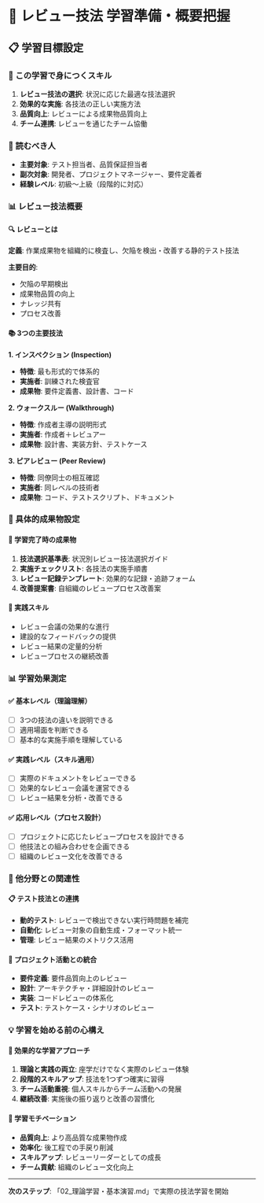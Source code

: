 # 🎯 レビュー技法 学習準備・概要把握

## 📋 学習目標設定

### 🎯 この学習で身につくスキル
1. **レビュー技法の選択**: 状況に応じた最適な技法選択
2. **効果的な実施**: 各技法の正しい実施方法
3. **品質向上**: レビューによる成果物品質向上
4. **チーム連携**: レビューを通じたチーム協働

### 👥 読むべき人
- **主要対象**: テスト担当者、品質保証担当者
- **副次対象**: 開発者、プロジェクトマネージャー、要件定義者
- **経験レベル**: 初級～上級（段階的に対応）

### 📊 レビュー技法概要

#### 🔍 レビューとは
**定義**: 作業成果物を組織的に検査し、欠陥を検出・改善する静的テスト技法

**主要目的**:
- 欠陥の早期検出
- 成果物品質の向上
- ナレッジ共有
- プロセス改善

#### 📚 3つの主要技法

**1. インスペクション (Inspection)**
- **特徴**: 最も形式的で体系的
- **実施者**: 訓練された検査官
- **成果物**: 要件定義書、設計書、コード

**2. ウォークスルー (Walkthrough)**  
- **特徴**: 作成者主導の説明形式
- **実施者**: 作成者＋レビュアー
- **成果物**: 設計書、実装方針、テストケース

**3. ピアレビュー (Peer Review)**
- **特徴**: 同僚同士の相互確認
- **実施者**: 同レベルの技術者
- **成果物**: コード、テストスクリプト、ドキュメント

### 🎯 具体的成果物設定

#### 📝 学習完了時の成果物
1. **技法選択基準表**: 状況別レビュー技法選択ガイド
2. **実施チェックリスト**: 各技法の実施手順書
3. **レビュー記録テンプレート**: 効果的な記録・追跡フォーム
4. **改善提案書**: 自組織のレビュープロセス改善案

#### 🔧 実践スキル
- レビュー会議の効果的な進行
- 建設的なフィードバックの提供
- レビュー結果の定量的分析
- レビュープロセスの継続改善

### 📊 学習効果測定

#### ✅ 基本レベル（理論理解）
- [ ] 3つの技法の違いを説明できる
- [ ] 適用場面を判断できる
- [ ] 基本的な実施手順を理解している

#### ✅ 実践レベル（スキル適用）
- [ ] 実際のドキュメントをレビューできる
- [ ] 効果的なレビュー会議を運営できる
- [ ] レビュー結果を分析・改善できる

#### ✅ 応用レベル（プロセス設計）
- [ ] プロジェクトに応じたレビュープロセスを設計できる
- [ ] 他技法との組み合わせを企画できる
- [ ] 組織のレビュー文化を改善できる

### 🔗 他分野との関連性

#### 📋 テスト技法との連携
- **動的テスト**: レビューで検出できない実行時問題を補完
- **自動化**: レビュー対象の自動生成・フォーマット統一
- **管理**: レビュー結果のメトリクス活用

#### 🏢 プロジェクト活動との統合
- **要件定義**: 要件品質向上のレビュー
- **設計**: アーキテクチャ・詳細設計のレビュー  
- **実装**: コードレビューの体系化
- **テスト**: テストケース・シナリオのレビュー

### 💡 学習を始める前の心構え

#### 🎯 効果的な学習アプローチ
1. **理論と実践の両立**: 座学だけでなく実際のレビュー体験
2. **段階的スキルアップ**: 技法を1つずつ確実に習得
3. **チーム活動重視**: 個人スキルからチーム活動への発展
4. **継続改善**: 実施後の振り返りと改善の習慣化

#### 🚀 学習モチベーション
- **品質向上**: より高品質な成果物作成
- **効率化**: 後工程での手戻り削減
- **スキルアップ**: レビューリーダーとしての成長
- **チーム貢献**: 組織のレビュー文化向上

---
**次のステップ**: 「02_理論学習・基本演習.md」で実際の技法学習を開始